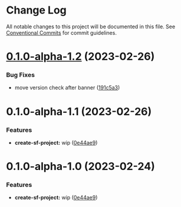 # Change Log

All notable changes to this project will be documented in this file.
See [Conventional Commits](https://conventionalcommits.org) for commit guidelines.

# [0.1.0-alpha-1.2](https://github.com/Edwin-Luijten/serverless-framework/compare/@serverless-framework/create-project@0.1.0-alpha-1.1...@serverless-framework/create-project@0.1.0-alpha-1.2) (2023-02-26)


### Bug Fixes

* move version check after banner ([191c5a3](https://github.com/Edwin-Luijten/serverless-framework/commit/191c5a3db59a8af6c6f09cfde885dcfcf5157965))





# 0.1.0-alpha-1.1 (2023-02-26)


### Features

* **create-sf-project:** wip ([0e44ae9](https://github.com/Edwin-Luijten/serverless-framework/commit/0e44ae905b0021134c3ac7ebede08282b9fce0b5))





# 0.1.0-alpha-1.0 (2023-02-24)


### Features

* **create-sf-project:** wip ([0e44ae9](https://github.com/Edwin-Luijten/serverless-framework/commit/0e44ae905b0021134c3ac7ebede08282b9fce0b5))
